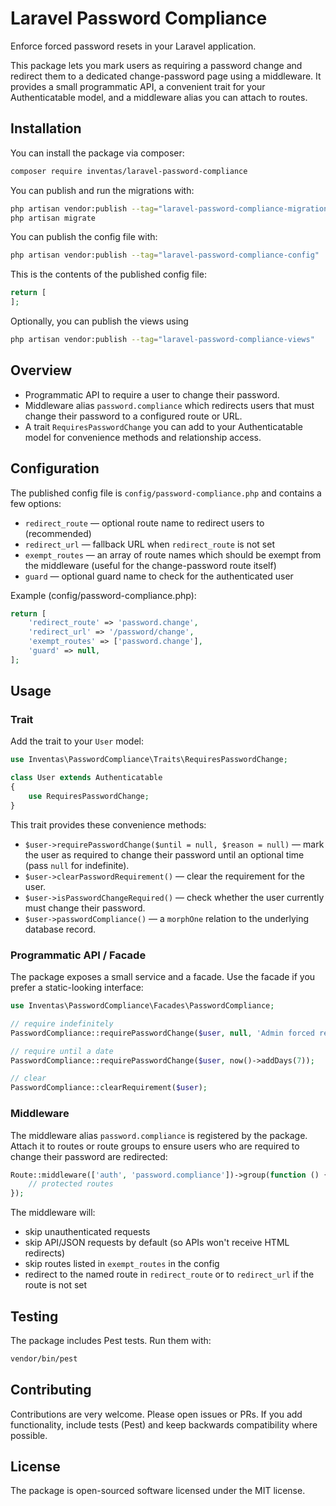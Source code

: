 # Laravel Password Compliance

Enforce forced password resets in your Laravel application.

This package lets you mark users as requiring a password change and redirect them to a dedicated change-password page using a middleware. It provides a small programmatic API, a convenient trait for your Authenticatable model, and a middleware alias you can attach to routes.


## Installation

You can install the package via composer:

```bash
composer require inventas/laravel-password-compliance
```

You can publish and run the migrations with:

```bash
php artisan vendor:publish --tag="laravel-password-compliance-migrations"
php artisan migrate
```

You can publish the config file with:

```bash
php artisan vendor:publish --tag="laravel-password-compliance-config"
```

This is the contents of the published config file:

```php
return [
];
```

Optionally, you can publish the views using

```bash
php artisan vendor:publish --tag="laravel-password-compliance-views"
```


## Overview

- Programmatic API to require a user to change their password.
- Middleware alias `password.compliance` which redirects users that must change their password to a configured route or URL.
- A trait `RequiresPasswordChange` you can add to your Authenticatable model for convenience methods and relationship access.


## Configuration

The published config file is `config/password-compliance.php` and contains a few options:

- `redirect_route` — optional route name to redirect users to (recommended)
- `redirect_url` — fallback URL when `redirect_route` is not set
- `exempt_routes` — an array of route names which should be exempt from the middleware (useful for the change-password route itself)
- `guard` — optional guard name to check for the authenticated user

Example (config/password-compliance.php):

```php
return [
    'redirect_route' => 'password.change',
    'redirect_url' => '/password/change',
    'exempt_routes' => ['password.change'],
    'guard' => null,
];
```


## Usage

### Trait

Add the trait to your `User` model:

```php
use Inventas\PasswordCompliance\Traits\RequiresPasswordChange;

class User extends Authenticatable
{
    use RequiresPasswordChange;
}
```

This trait provides these convenience methods:

- `$user->requirePasswordChange($until = null, $reason = null)` — mark the user as required to change their password until an optional time (pass `null` for indefinite).
- `$user->clearPasswordRequirement()` — clear the requirement for the user.
- `$user->isPasswordChangeRequired()` — check whether the user currently must change their password.
- `$user->passwordCompliance()` — a `morphOne` relation to the underlying database record.


### Programmatic API / Facade

The package exposes a small service and a facade. Use the facade if you prefer a static-looking interface:

```php
use Inventas\PasswordCompliance\Facades\PasswordCompliance;

// require indefinitely
PasswordCompliance::requirePasswordChange($user, null, 'Admin forced reset');

// require until a date
PasswordCompliance::requirePasswordChange($user, now()->addDays(7));

// clear
PasswordCompliance::clearRequirement($user);
```


### Middleware

The middleware alias `password.compliance` is registered by the package. Attach it to routes or route groups to ensure users who are required to change their password are redirected:

```php
Route::middleware(['auth', 'password.compliance'])->group(function () {
    // protected routes
});
```

The middleware will:
- skip unauthenticated requests
- skip API/JSON requests by default (so APIs won't receive HTML redirects)
- skip routes listed in `exempt_routes` in the config
- redirect to the named route in `redirect_route` or to `redirect_url` if the route is not set

## Testing

The package includes Pest tests. Run them with:

```bash
vendor/bin/pest
```


## Contributing

Contributions are very welcome. Please open issues or PRs. If you add functionality, include tests (Pest) and keep backwards compatibility where possible.


## License

The package is open-sourced software licensed under the MIT license.
